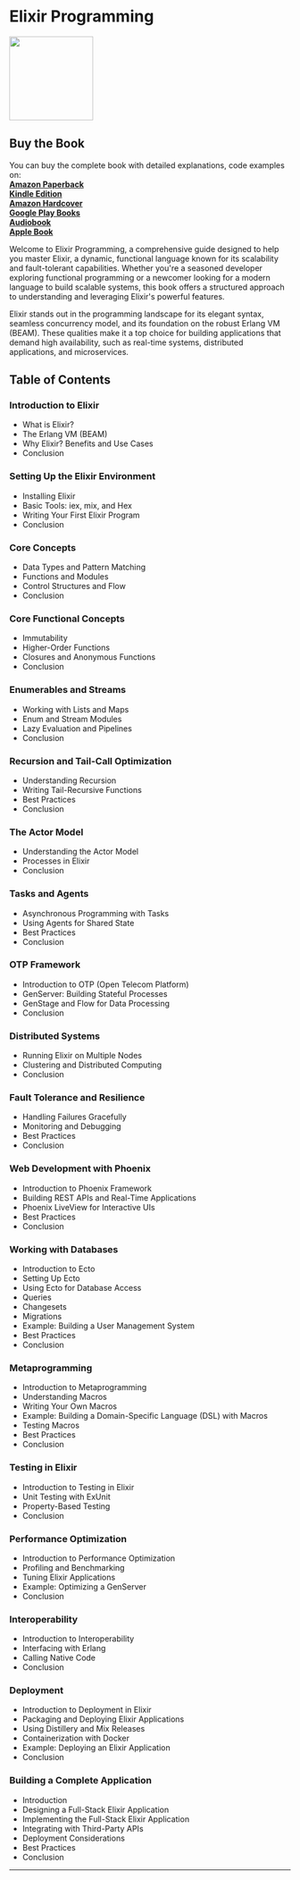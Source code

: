 # Elixir Programming

<img src="https://is1-ssl.mzstatic.com/image/thumb/Publication221/v4/41/7d/3a/417d3aac-9165-8dc4-7b05-ff2490209129/313196cf-a02c-4b8b-ae3b-756e85a8f189_cover_image.png/626x0w.webp" width="150" />

## Buy the Book

You can buy the complete book with detailed explanations, code examples on:  
**[Amazon Paperback](https://www.amazon.com/dp/B0DRRT8551)**  
**[Kindle Edition](https://www.amazon.com/dp/B0DRPJ3B79)**  
**[Amazon Hardcover](https://www.amazon.com/dp/B0DRPMZNMD)**  
**[Google Play Books](https://play.google.com/store/books/details?id=st46EQAAQBAJ)**  
**[Audiobook](https://play.google.com/store/audiobooks/details?id=AQAAAEDymzDb0M)**  
**[Apple Book](https://books.apple.com/us/book/elixir-programming/id6739944973)**  

Welcome to Elixir Programming, a comprehensive guide designed to help you master Elixir, a dynamic, functional language known for its scalability and fault-tolerant capabilities. Whether you're a seasoned developer exploring functional programming or a newcomer looking for a modern language to build scalable systems, this book offers a structured approach to understanding and leveraging Elixir's powerful features.  

Elixir stands out in the programming landscape for its elegant syntax, seamless concurrency model, and its foundation on the robust Erlang VM (BEAM). These qualities make it a top choice for building applications that demand high availability, such as real-time systems, distributed applications, and microservices.

## Table of Contents

### Introduction to Elixir
- What is Elixir?
- The Erlang VM (BEAM)
- Why Elixir? Benefits and Use Cases
- Conclusion

### Setting Up the Elixir Environment
- Installing Elixir
- Basic Tools: iex, mix, and Hex
- Writing Your First Elixir Program
- Conclusion

### Core Concepts
- Data Types and Pattern Matching
- Functions and Modules
- Control Structures and Flow
- Conclusion

### Core Functional Concepts
- Immutability
- Higher-Order Functions
- Closures and Anonymous Functions
- Conclusion

### Enumerables and Streams
- Working with Lists and Maps
- Enum and Stream Modules
- Lazy Evaluation and Pipelines
- Conclusion

### Recursion and Tail-Call Optimization
- Understanding Recursion
- Writing Tail-Recursive Functions
- Best Practices
- Conclusion

### The Actor Model
- Understanding the Actor Model
- Processes in Elixir
- Conclusion

### Tasks and Agents
- Asynchronous Programming with Tasks
- Using Agents for Shared State
- Best Practices
- Conclusion

### OTP Framework
- Introduction to OTP (Open Telecom Platform)
- GenServer: Building Stateful Processes
- GenStage and Flow for Data Processing
- Conclusion

### Distributed Systems
- Running Elixir on Multiple Nodes
- Clustering and Distributed Computing
- Conclusion

### Fault Tolerance and Resilience
- Handling Failures Gracefully
- Monitoring and Debugging
- Best Practices
- Conclusion

### Web Development with Phoenix
- Introduction to Phoenix Framework
- Building REST APIs and Real-Time Applications
- Phoenix LiveView for Interactive UIs
- Best Practices
- Conclusion

### Working with Databases
- Introduction to Ecto
- Setting Up Ecto
- Using Ecto for Database Access
- Queries
- Changesets
- Migrations
- Example: Building a User Management System
- Best Practices
- Conclusion

### Metaprogramming
- Introduction to Metaprogramming
- Understanding Macros
- Writing Your Own Macros
- Example: Building a Domain-Specific Language (DSL) with Macros
- Testing Macros
- Best Practices
- Conclusion

### Testing in Elixir
- Introduction to Testing in Elixir
- Unit Testing with ExUnit
- Property-Based Testing
- Conclusion

### Performance Optimization
- Introduction to Performance Optimization
- Profiling and Benchmarking
- Tuning Elixir Applications
- Example: Optimizing a GenServer
- Conclusion

### Interoperability
- Introduction to Interoperability
- Interfacing with Erlang
- Calling Native Code
- Conclusion

### Deployment
- Introduction to Deployment in Elixir
- Packaging and Deploying Elixir Applications
- Using Distillery and Mix Releases
- Containerization with Docker
- Example: Deploying an Elixir Application
- Conclusion

### Building a Complete Application
- Introduction
- Designing a Full-Stack Elixir Application
- Implementing the Full-Stack Elixir Application
- Integrating with Third-Party APIs
- Deployment Considerations
- Best Practices
- Conclusion

---
